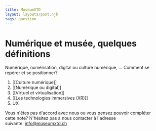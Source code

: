```yaml
---
title: MuseumXTD
layout: layouts/post.njk
tags: question
---
```

# Numérique et musée, quelques définitions
Numérique, numérisation, digital ou culture numérique, ... Comment se repérer et se positionner? 

1. [[Culture numérique]]
2. [[Numérique ou digital]]
3. [[Virtuel et virtualisation]]
4. [[Les technologies immersives (XR)]]
5. UX

Vous n'êtes pas d'accord avec nous ou vous pensez pouvoir compléter cette note? N'hésitez pas à nous contacter à l'adresse suivante: [info@museumxtd.ch](mailto:info@museumxtd.ch)

